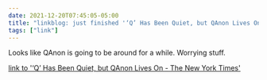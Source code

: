 ```yaml
---
date: 2021-12-20T07:45:05-05:00
title: "linkblog: just finished '‘Q’ Has Been Quiet, but QAnon Lives On - The New York Times'"
tags: ["link"]
---
```

Looks like QAnon is going to be around for a while. Worrying stuff.
 
[link to '‘Q’ Has Been Quiet, but QAnon Lives On - The New York Times'](https://www.nytimes.com/2021/12/20/technology/qanon-conspiracy-movement.html)
